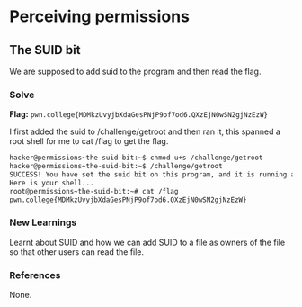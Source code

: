 # Perceiving permissions

## The SUID bit
We are supposed to add suid to the program and then read the flag. 

### Solve
**Flag:** `pwn.college{MDMkzUvyjbXdaGesPNjP9of7od6.QXzEjN0wSN2gjNzEzW}`

I first added the suid to /challenge/getroot and then ran it, this spanned a root shell for me to cat /flag to get the flag. 

```bash
hacker@permissions~the-suid-bit:~$ chmod u+s /challenge/getroot
hacker@permissions~the-suid-bit:~$ /challenge/getroot 
SUCCESS! You have set the suid bit on this program, and it is running as root! 
Here is your shell...
root@permissions~the-suid-bit:~# cat /flag
pwn.college{MDMkzUvyjbXdaGesPNjP9of7od6.QXzEjN0wSN2gjNzEzW}
```

### New Learnings
Learnt about SUID and how we can add SUID to a file as owners of the file so that other users can read the file. 

### References 
None. 
